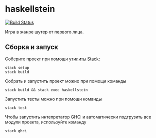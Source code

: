 # haskellstein

[![Build Status](https://travis-ci.org/cmc-haskell-2018/haskellstein.svg?branch=master)](https://travis-ci.org/cmc-haskell-2018/haskellstein)

Игра в жанре шутер от первого лица.

## Сборка и запуск

Соберите проект при помощи [утилиты Stack](https://www.haskellstack.org):

```
stack setup
stack build
```

Собрать и запустить проект можно при помощи команды

```
stack build && stack exec haskellstein
```

Запустить тесты можно при помощи команды

```
stack test
```

Чтобы запустить интепретатор GHCi и автоматически подгрузить все модули проекта, используйте команду

```
stack ghci
```

